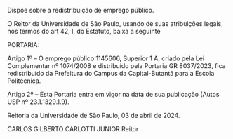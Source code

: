 Dispõe sobre a redistribuição de emprego público.

O Reitor da Universidade de São Paulo, usando de suas atribuições legais, nos termos do art 42, I, do Estatuto, baixa a seguinte

PORTARIA:

Artigo 1º – O emprego público 1145606, Superior 1 A, criado pela Lei Complementar nº 1074/2008 e distribuído pela Portaria GR 8037/2023, fica redistribuído da Prefeitura do Campus da Capital-Butantã para a Escola Politécnica.

Artigo 2º – Esta Portaria entra em vigor na data de sua publicação (Autos USP nº 23.1.1329.1.9).

Reitoria da Universidade de São Paulo, 03 de abril de 2024.

CARLOS GILBERTO CARLOTTI JUNIOR
Reitor